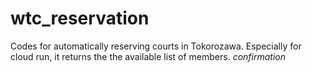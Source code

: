 # wtc_reservation
Codes for automatically reserving courts in Tokorozawa.
Especially for cloud run, it returns the the available list of members.
*confirmation*
